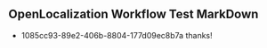 ## OpenLocalization Workflow Test MarkDown
* 1085cc93-89e2-406b-8804-177d09ec8b7a 
thanks!<!--HONumber=Mar16_HO2-->
